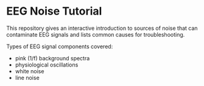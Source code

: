 # EEG Noise Tutorial

This repository gives an interactive introduction to sources of noise that can contaminate EEG signals and lists common causes for troubleshooting.

Types of EEG signal components covered:
* pink (1/f) background spectra
* physiological oscillations
* white noise
* line noise